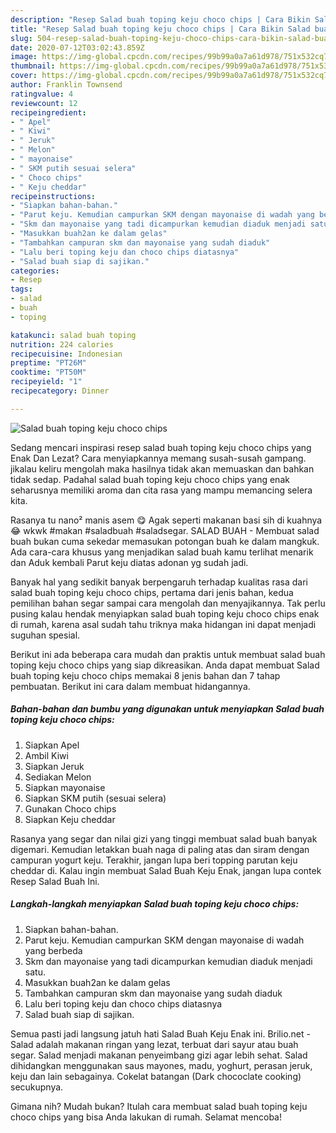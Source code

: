 ```yaml
---
description: "Resep Salad buah toping keju choco chips | Cara Bikin Salad buah toping keju choco chips Yang Enak dan Simpel"
title: "Resep Salad buah toping keju choco chips | Cara Bikin Salad buah toping keju choco chips Yang Enak dan Simpel"
slug: 504-resep-salad-buah-toping-keju-choco-chips-cara-bikin-salad-buah-toping-keju-choco-chips-yang-enak-dan-simpel
date: 2020-07-12T03:02:43.859Z
image: https://img-global.cpcdn.com/recipes/99b99a0a7a61d978/751x532cq70/salad-buah-toping-keju-choco-chips-foto-resep-utama.jpg
thumbnail: https://img-global.cpcdn.com/recipes/99b99a0a7a61d978/751x532cq70/salad-buah-toping-keju-choco-chips-foto-resep-utama.jpg
cover: https://img-global.cpcdn.com/recipes/99b99a0a7a61d978/751x532cq70/salad-buah-toping-keju-choco-chips-foto-resep-utama.jpg
author: Franklin Townsend
ratingvalue: 4
reviewcount: 12
recipeingredient:
- " Apel"
- " Kiwi"
- " Jeruk"
- " Melon"
- " mayonaise"
- " SKM putih sesuai selera"
- " Choco chips"
- " Keju cheddar"
recipeinstructions:
- "Siapkan bahan-bahan."
- "Parut keju. Kemudian campurkan SKM dengan mayonaise di wadah yang berbeda"
- "Skm dan mayonaise yang tadi dicampurkan kemudian diaduk menjadi satu."
- "Masukkan buah2an ke dalam gelas"
- "Tambahkan campuran skm dan mayonaise yang sudah diaduk"
- "Lalu beri toping keju dan choco chips diatasnya"
- "Salad buah siap di sajikan."
categories:
- Resep
tags:
- salad
- buah
- toping

katakunci: salad buah toping 
nutrition: 224 calories
recipecuisine: Indonesian
preptime: "PT26M"
cooktime: "PT50M"
recipeyield: "1"
recipecategory: Dinner

---
```



![Salad buah toping keju choco chips](https://img-global.cpcdn.com/recipes/99b99a0a7a61d978/751x532cq70/salad-buah-toping-keju-choco-chips-foto-resep-utama.jpg)

Sedang mencari inspirasi resep salad buah toping keju choco chips yang Enak Dan Lezat? Cara menyiapkannya memang susah-susah gampang. jikalau keliru mengolah maka hasilnya tidak akan memuaskan dan bahkan tidak sedap. Padahal salad buah toping keju choco chips yang enak seharusnya memiliki aroma dan cita rasa yang mampu memancing selera kita.

Rasanya tu nano² manis asem 😋 Agak seperti makanan basi sih di kuahnya 😂 wkwk #makan #saladbuah #saladsegar. SALAD BUAH - Membuat salad buah bukan cuma sekedar memasukan potongan buah ke dalam mangkuk. Ada cara-cara khusus yang menjadikan salad buah kamu terlihat menarik dan Aduk kembali Parut keju diatas adonan yg sudah jadi.

Banyak hal yang sedikit banyak berpengaruh terhadap kualitas rasa dari salad buah toping keju choco chips, pertama dari jenis bahan, kedua pemilihan bahan segar sampai cara mengolah dan menyajikannya. Tak perlu pusing kalau hendak menyiapkan salad buah toping keju choco chips enak di rumah, karena asal sudah tahu triknya maka hidangan ini dapat menjadi suguhan spesial.


Berikut ini ada beberapa cara mudah dan praktis untuk membuat salad buah toping keju choco chips yang siap dikreasikan. Anda dapat membuat Salad buah toping keju choco chips memakai 8 jenis bahan dan 7 tahap pembuatan. Berikut ini cara dalam membuat hidangannya.

<!--inarticleads1-->

##### Bahan-bahan dan bumbu yang digunakan untuk menyiapkan Salad buah toping keju choco chips:

1. Siapkan  Apel
1. Ambil  Kiwi
1. Siapkan  Jeruk
1. Sediakan  Melon
1. Siapkan  mayonaise
1. Siapkan  SKM putih (sesuai selera)
1. Gunakan  Choco chips
1. Siapkan  Keju cheddar


Rasanya yang segar dan nilai gizi yang tinggi membuat salad buah banyak digemari. Kemudian letakkan buah naga di paling atas dan siram dengan campuran yogurt keju. Terakhir, jangan lupa beri topping parutan keju cheddar di. Kalau ingin membuat Salad Buah Keju Enak, jangan lupa contek Resep Salad Buah Ini. 

<!--inarticleads2-->

##### Langkah-langkah menyiapkan Salad buah toping keju choco chips:

1. Siapkan bahan-bahan.
1. Parut keju. Kemudian campurkan SKM dengan mayonaise di wadah yang berbeda
1. Skm dan mayonaise yang tadi dicampurkan kemudian diaduk menjadi satu.
1. Masukkan buah2an ke dalam gelas
1. Tambahkan campuran skm dan mayonaise yang sudah diaduk
1. Lalu beri toping keju dan choco chips diatasnya
1. Salad buah siap di sajikan.


Semua pasti jadi langsung jatuh hati Salad Buah Keju Enak ini. Brilio.net - Salad adalah makanan ringan yang lezat, terbuat dari sayur atau buah segar. Salad menjadi makanan penyeimbang gizi agar lebih sehat. Salad dihidangkan menggunakan saus mayones, madu, yoghurt, perasan jeruk, keju dan lain sebagainya. Cokelat batangan (Dark chococlate cooking) secukupnya. 

Gimana nih? Mudah bukan? Itulah cara membuat salad buah toping keju choco chips yang bisa Anda lakukan di rumah. Selamat mencoba!
